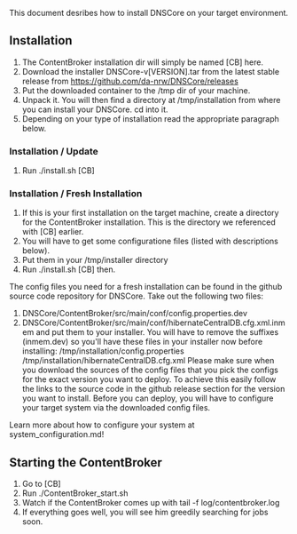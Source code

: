 This document desribes how to install DNSCore on your target environment.

## Installation

1. The ContentBroker installation dir will simply be named [CB] here.
1. Download the installer DNSCore-v[VERSION].tar from the latest stable release from https://github.com/da-nrw/DNSCore/releases
1. Put the downloaded container to the /tmp dir of your machine.
1. Unpack it. You will then find a directory at /tmp/installation from where you can install your DNSCore. cd into it.
1. Depending on your type of installation read the appropriate paragraph below.

### Installation / Update

1. Run ./install.sh [CB]

### Installation / Fresh Installation

1. If this is your first installation 
on the target machine, create a directory for the ContentBroker installation. This is the directory we
referenced with [CB] earlier.
1. You will have to get some configuratione files (listed with descriptions below).
1. Put them in your /tmp/installer directory
1. Run ./install.sh [CB] then.

The config files you need for a fresh installation can be found in the github source code repository
for DNSCore. Take out the following two files:
1. DNSCore/ContentBroker/src/main/conf/config.properties.dev
1. DNSCore/ContentBroker/src/main/conf/hibernateCentralDB.cfg.xml.inmem
and put them to your installer. You will have to remove the suffixes (inmem.dev) so you'll have these
files in your installer now before installing:
/tmp/installation/config.properties
/tmp/installation/hibernateCentralDB.cfg.xml
Please make sure when you download the sources of the config files that you pick the configs for
the exact version you want to deploy. To achieve this easily follow the links to the source code in the
github release section for the version you want to install.
Before you can deploy, you will have to configure your target system via the downloaded config files.

Learn more about how to configure your system at system_configuration.md!

## Starting the ContentBroker

1. Go to [CB]
1. Run ./ContentBroker_start.sh
1. Watch if the ContentBroker comes up with tail -f log/contentbroker.log
1. If everything goes well, you will see him greedily searching for jobs soon.

